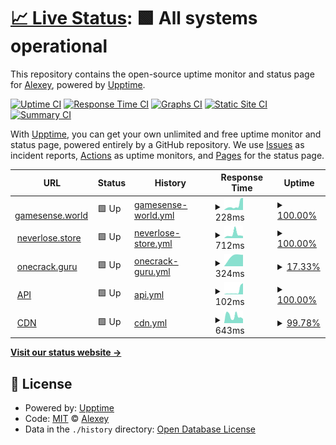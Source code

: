 # [📈 Live Status](https://pukpuker.github.io/uptime): <!--live status--> **🟩 All systems operational**

This repository contains the open-source uptime monitor and status page for [Alexey](https://neverlose.store), powered by [Upptime](https://github.com/upptime/upptime).

[![Uptime CI](https://github.com/pukpuker/uptime/workflows/Uptime%20CI/badge.svg)](https://github.com/pukpuker/uptime/actions?query=workflow%3A%22Uptime+CI%22)
[![Response Time CI](https://github.com/pukpuker/uptime/workflows/Response%20Time%20CI/badge.svg)](https://github.com/pukpuker/uptime/actions?query=workflow%3A%22Response+Time+CI%22)
[![Graphs CI](https://github.com/pukpuker/uptime/workflows/Graphs%20CI/badge.svg)](https://github.com/pukpuker/uptime/actions?query=workflow%3A%22Graphs+CI%22)
[![Static Site CI](https://github.com/pukpuker/uptime/workflows/Static%20Site%20CI/badge.svg)](https://github.com/pukpuker/uptime/actions?query=workflow%3A%22Static+Site+CI%22)
[![Summary CI](https://github.com/pukpuker/uptime/workflows/Summary%20CI/badge.svg)](https://github.com/pukpuker/uptime/actions?query=workflow%3A%22Summary+CI%22)

With [Upptime](https://upptime.js.org), you can get your own unlimited and free uptime monitor and status page, powered entirely by a GitHub repository. We use [Issues](https://github.com/pukpuker/uptime/issues) as incident reports, [Actions](https://github.com/pukpuker/uptime/actions) as uptime monitors, and [Pages](https://pukpuker.github.io/uptime) for the status page.

<!--start: status pages-->
<!-- This summary is generated by Upptime (https://github.com/upptime/upptime) -->
<!-- Do not edit this manually, your changes will be overwritten -->
<!-- prettier-ignore -->
| URL | Status | History | Response Time | Uptime |
| --- | ------ | ------- | ------------- | ------ |
| <img alt="" src="https://favicons.githubusercontent.com/gamesense.world" height="13"> [gamesense.world](https://gamesense.world) | 🟩 Up | [gamesense-world.yml](https://github.com/pukpuker/uptime/commits/HEAD/history/gamesense-world.yml) | <details><summary><img alt="Response time graph" src="./graphs/gamesense-world/response-time-week.png" height="20"> 228ms</summary><br><a href="https://pukpuker.github.io/uptime/history/gamesense-world"><img alt="Response time 294" src="https://img.shields.io/endpoint?url=https%3A%2F%2Fraw.githubusercontent.com%2Fpukpuker%2Fuptime%2FHEAD%2Fapi%2Fgamesense-world%2Fresponse-time.json"></a><br><a href="https://pukpuker.github.io/uptime/history/gamesense-world"><img alt="24-hour response time 437" src="https://img.shields.io/endpoint?url=https%3A%2F%2Fraw.githubusercontent.com%2Fpukpuker%2Fuptime%2FHEAD%2Fapi%2Fgamesense-world%2Fresponse-time-day.json"></a><br><a href="https://pukpuker.github.io/uptime/history/gamesense-world"><img alt="7-day response time 228" src="https://img.shields.io/endpoint?url=https%3A%2F%2Fraw.githubusercontent.com%2Fpukpuker%2Fuptime%2FHEAD%2Fapi%2Fgamesense-world%2Fresponse-time-week.json"></a><br><a href="https://pukpuker.github.io/uptime/history/gamesense-world"><img alt="30-day response time 294" src="https://img.shields.io/endpoint?url=https%3A%2F%2Fraw.githubusercontent.com%2Fpukpuker%2Fuptime%2FHEAD%2Fapi%2Fgamesense-world%2Fresponse-time-month.json"></a><br><a href="https://pukpuker.github.io/uptime/history/gamesense-world"><img alt="1-year response time 294" src="https://img.shields.io/endpoint?url=https%3A%2F%2Fraw.githubusercontent.com%2Fpukpuker%2Fuptime%2FHEAD%2Fapi%2Fgamesense-world%2Fresponse-time-year.json"></a></details> | <details><summary><a href="https://pukpuker.github.io/uptime/history/gamesense-world">100.00%</a></summary><a href="https://pukpuker.github.io/uptime/history/gamesense-world"><img alt="All-time uptime 86.38%" src="https://img.shields.io/endpoint?url=https%3A%2F%2Fraw.githubusercontent.com%2Fpukpuker%2Fuptime%2FHEAD%2Fapi%2Fgamesense-world%2Fuptime.json"></a><br><a href="https://pukpuker.github.io/uptime/history/gamesense-world"><img alt="24-hour uptime 100.00%" src="https://img.shields.io/endpoint?url=https%3A%2F%2Fraw.githubusercontent.com%2Fpukpuker%2Fuptime%2FHEAD%2Fapi%2Fgamesense-world%2Fuptime-day.json"></a><br><a href="https://pukpuker.github.io/uptime/history/gamesense-world"><img alt="7-day uptime 100.00%" src="https://img.shields.io/endpoint?url=https%3A%2F%2Fraw.githubusercontent.com%2Fpukpuker%2Fuptime%2FHEAD%2Fapi%2Fgamesense-world%2Fuptime-week.json"></a><br><a href="https://pukpuker.github.io/uptime/history/gamesense-world"><img alt="30-day uptime 86.38%" src="https://img.shields.io/endpoint?url=https%3A%2F%2Fraw.githubusercontent.com%2Fpukpuker%2Fuptime%2FHEAD%2Fapi%2Fgamesense-world%2Fuptime-month.json"></a><br><a href="https://pukpuker.github.io/uptime/history/gamesense-world"><img alt="1-year uptime 86.38%" src="https://img.shields.io/endpoint?url=https%3A%2F%2Fraw.githubusercontent.com%2Fpukpuker%2Fuptime%2FHEAD%2Fapi%2Fgamesense-world%2Fuptime-year.json"></a></details>
| <img alt="" src="https://favicons.githubusercontent.com/neverlose.store" height="13"> [neverlose.store](https://neverlose.store) | 🟩 Up | [neverlose-store.yml](https://github.com/pukpuker/uptime/commits/HEAD/history/neverlose-store.yml) | <details><summary><img alt="Response time graph" src="./graphs/neverlose-store/response-time-week.png" height="20"> 712ms</summary><br><a href="https://pukpuker.github.io/uptime/history/neverlose-store"><img alt="Response time 418" src="https://img.shields.io/endpoint?url=https%3A%2F%2Fraw.githubusercontent.com%2Fpukpuker%2Fuptime%2FHEAD%2Fapi%2Fneverlose-store%2Fresponse-time.json"></a><br><a href="https://pukpuker.github.io/uptime/history/neverlose-store"><img alt="24-hour response time 381" src="https://img.shields.io/endpoint?url=https%3A%2F%2Fraw.githubusercontent.com%2Fpukpuker%2Fuptime%2FHEAD%2Fapi%2Fneverlose-store%2Fresponse-time-day.json"></a><br><a href="https://pukpuker.github.io/uptime/history/neverlose-store"><img alt="7-day response time 712" src="https://img.shields.io/endpoint?url=https%3A%2F%2Fraw.githubusercontent.com%2Fpukpuker%2Fuptime%2FHEAD%2Fapi%2Fneverlose-store%2Fresponse-time-week.json"></a><br><a href="https://pukpuker.github.io/uptime/history/neverlose-store"><img alt="30-day response time 418" src="https://img.shields.io/endpoint?url=https%3A%2F%2Fraw.githubusercontent.com%2Fpukpuker%2Fuptime%2FHEAD%2Fapi%2Fneverlose-store%2Fresponse-time-month.json"></a><br><a href="https://pukpuker.github.io/uptime/history/neverlose-store"><img alt="1-year response time 418" src="https://img.shields.io/endpoint?url=https%3A%2F%2Fraw.githubusercontent.com%2Fpukpuker%2Fuptime%2FHEAD%2Fapi%2Fneverlose-store%2Fresponse-time-year.json"></a></details> | <details><summary><a href="https://pukpuker.github.io/uptime/history/neverlose-store">100.00%</a></summary><a href="https://pukpuker.github.io/uptime/history/neverlose-store"><img alt="All-time uptime 78.31%" src="https://img.shields.io/endpoint?url=https%3A%2F%2Fraw.githubusercontent.com%2Fpukpuker%2Fuptime%2FHEAD%2Fapi%2Fneverlose-store%2Fuptime.json"></a><br><a href="https://pukpuker.github.io/uptime/history/neverlose-store"><img alt="24-hour uptime 100.00%" src="https://img.shields.io/endpoint?url=https%3A%2F%2Fraw.githubusercontent.com%2Fpukpuker%2Fuptime%2FHEAD%2Fapi%2Fneverlose-store%2Fuptime-day.json"></a><br><a href="https://pukpuker.github.io/uptime/history/neverlose-store"><img alt="7-day uptime 100.00%" src="https://img.shields.io/endpoint?url=https%3A%2F%2Fraw.githubusercontent.com%2Fpukpuker%2Fuptime%2FHEAD%2Fapi%2Fneverlose-store%2Fuptime-week.json"></a><br><a href="https://pukpuker.github.io/uptime/history/neverlose-store"><img alt="30-day uptime 78.31%" src="https://img.shields.io/endpoint?url=https%3A%2F%2Fraw.githubusercontent.com%2Fpukpuker%2Fuptime%2FHEAD%2Fapi%2Fneverlose-store%2Fuptime-month.json"></a><br><a href="https://pukpuker.github.io/uptime/history/neverlose-store"><img alt="1-year uptime 78.31%" src="https://img.shields.io/endpoint?url=https%3A%2F%2Fraw.githubusercontent.com%2Fpukpuker%2Fuptime%2FHEAD%2Fapi%2Fneverlose-store%2Fuptime-year.json"></a></details>
| <img alt="" src="https://favicons.githubusercontent.com/onecrack.guru" height="13"> [onecrack.guru](https://onecrack.guru) | 🟩 Up | [onecrack-guru.yml](https://github.com/pukpuker/uptime/commits/HEAD/history/onecrack-guru.yml) | <details><summary><img alt="Response time graph" src="./graphs/onecrack-guru/response-time-week.png" height="20"> 324ms</summary><br><a href="https://pukpuker.github.io/uptime/history/onecrack-guru"><img alt="Response time 324" src="https://img.shields.io/endpoint?url=https%3A%2F%2Fraw.githubusercontent.com%2Fpukpuker%2Fuptime%2FHEAD%2Fapi%2Fonecrack-guru%2Fresponse-time.json"></a><br><a href="https://pukpuker.github.io/uptime/history/onecrack-guru"><img alt="24-hour response time 341" src="https://img.shields.io/endpoint?url=https%3A%2F%2Fraw.githubusercontent.com%2Fpukpuker%2Fuptime%2FHEAD%2Fapi%2Fonecrack-guru%2Fresponse-time-day.json"></a><br><a href="https://pukpuker.github.io/uptime/history/onecrack-guru"><img alt="7-day response time 324" src="https://img.shields.io/endpoint?url=https%3A%2F%2Fraw.githubusercontent.com%2Fpukpuker%2Fuptime%2FHEAD%2Fapi%2Fonecrack-guru%2Fresponse-time-week.json"></a><br><a href="https://pukpuker.github.io/uptime/history/onecrack-guru"><img alt="30-day response time 324" src="https://img.shields.io/endpoint?url=https%3A%2F%2Fraw.githubusercontent.com%2Fpukpuker%2Fuptime%2FHEAD%2Fapi%2Fonecrack-guru%2Fresponse-time-month.json"></a><br><a href="https://pukpuker.github.io/uptime/history/onecrack-guru"><img alt="1-year response time 324" src="https://img.shields.io/endpoint?url=https%3A%2F%2Fraw.githubusercontent.com%2Fpukpuker%2Fuptime%2FHEAD%2Fapi%2Fonecrack-guru%2Fresponse-time-year.json"></a></details> | <details><summary><a href="https://pukpuker.github.io/uptime/history/onecrack-guru">17.33%</a></summary><a href="https://pukpuker.github.io/uptime/history/onecrack-guru"><img alt="All-time uptime 5.40%" src="https://img.shields.io/endpoint?url=https%3A%2F%2Fraw.githubusercontent.com%2Fpukpuker%2Fuptime%2FHEAD%2Fapi%2Fonecrack-guru%2Fuptime.json"></a><br><a href="https://pukpuker.github.io/uptime/history/onecrack-guru"><img alt="24-hour uptime 100.00%" src="https://img.shields.io/endpoint?url=https%3A%2F%2Fraw.githubusercontent.com%2Fpukpuker%2Fuptime%2FHEAD%2Fapi%2Fonecrack-guru%2Fuptime-day.json"></a><br><a href="https://pukpuker.github.io/uptime/history/onecrack-guru"><img alt="7-day uptime 17.33%" src="https://img.shields.io/endpoint?url=https%3A%2F%2Fraw.githubusercontent.com%2Fpukpuker%2Fuptime%2FHEAD%2Fapi%2Fonecrack-guru%2Fuptime-week.json"></a><br><a href="https://pukpuker.github.io/uptime/history/onecrack-guru"><img alt="30-day uptime 5.40%" src="https://img.shields.io/endpoint?url=https%3A%2F%2Fraw.githubusercontent.com%2Fpukpuker%2Fuptime%2FHEAD%2Fapi%2Fonecrack-guru%2Fuptime-month.json"></a><br><a href="https://pukpuker.github.io/uptime/history/onecrack-guru"><img alt="1-year uptime 5.40%" src="https://img.shields.io/endpoint?url=https%3A%2F%2Fraw.githubusercontent.com%2Fpukpuker%2Fuptime%2FHEAD%2Fapi%2Fonecrack-guru%2Fuptime-year.json"></a></details>
| <img alt="" src="https://favicons.githubusercontent.com/gamesense.world" height="13"> [API](https://gamesense.world) | 🟩 Up | [api.yml](https://github.com/pukpuker/uptime/commits/HEAD/history/api.yml) | <details><summary><img alt="Response time graph" src="./graphs/api/response-time-week.png" height="20"> 102ms</summary><br><a href="https://pukpuker.github.io/uptime/history/api"><img alt="Response time 163" src="https://img.shields.io/endpoint?url=https%3A%2F%2Fraw.githubusercontent.com%2Fpukpuker%2Fuptime%2FHEAD%2Fapi%2Fapi%2Fresponse-time.json"></a><br><a href="https://pukpuker.github.io/uptime/history/api"><img alt="24-hour response time 251" src="https://img.shields.io/endpoint?url=https%3A%2F%2Fraw.githubusercontent.com%2Fpukpuker%2Fuptime%2FHEAD%2Fapi%2Fapi%2Fresponse-time-day.json"></a><br><a href="https://pukpuker.github.io/uptime/history/api"><img alt="7-day response time 102" src="https://img.shields.io/endpoint?url=https%3A%2F%2Fraw.githubusercontent.com%2Fpukpuker%2Fuptime%2FHEAD%2Fapi%2Fapi%2Fresponse-time-week.json"></a><br><a href="https://pukpuker.github.io/uptime/history/api"><img alt="30-day response time 163" src="https://img.shields.io/endpoint?url=https%3A%2F%2Fraw.githubusercontent.com%2Fpukpuker%2Fuptime%2FHEAD%2Fapi%2Fapi%2Fresponse-time-month.json"></a><br><a href="https://pukpuker.github.io/uptime/history/api"><img alt="1-year response time 163" src="https://img.shields.io/endpoint?url=https%3A%2F%2Fraw.githubusercontent.com%2Fpukpuker%2Fuptime%2FHEAD%2Fapi%2Fapi%2Fresponse-time-year.json"></a></details> | <details><summary><a href="https://pukpuker.github.io/uptime/history/api">100.00%</a></summary><a href="https://pukpuker.github.io/uptime/history/api"><img alt="All-time uptime 73.71%" src="https://img.shields.io/endpoint?url=https%3A%2F%2Fraw.githubusercontent.com%2Fpukpuker%2Fuptime%2FHEAD%2Fapi%2Fapi%2Fuptime.json"></a><br><a href="https://pukpuker.github.io/uptime/history/api"><img alt="24-hour uptime 100.00%" src="https://img.shields.io/endpoint?url=https%3A%2F%2Fraw.githubusercontent.com%2Fpukpuker%2Fuptime%2FHEAD%2Fapi%2Fapi%2Fuptime-day.json"></a><br><a href="https://pukpuker.github.io/uptime/history/api"><img alt="7-day uptime 100.00%" src="https://img.shields.io/endpoint?url=https%3A%2F%2Fraw.githubusercontent.com%2Fpukpuker%2Fuptime%2FHEAD%2Fapi%2Fapi%2Fuptime-week.json"></a><br><a href="https://pukpuker.github.io/uptime/history/api"><img alt="30-day uptime 73.71%" src="https://img.shields.io/endpoint?url=https%3A%2F%2Fraw.githubusercontent.com%2Fpukpuker%2Fuptime%2FHEAD%2Fapi%2Fapi%2Fuptime-month.json"></a><br><a href="https://pukpuker.github.io/uptime/history/api"><img alt="1-year uptime 73.71%" src="https://img.shields.io/endpoint?url=https%3A%2F%2Fraw.githubusercontent.com%2Fpukpuker%2Fuptime%2FHEAD%2Fapi%2Fapi%2Fuptime-year.json"></a></details>
| <img alt="" src="https://favicons.githubusercontent.com/cdn-pukpuker.great-site.net" height="13"> [CDN](http://cdn-pukpuker.great-site.net) | 🟩 Up | [cdn.yml](https://github.com/pukpuker/uptime/commits/HEAD/history/cdn.yml) | <details><summary><img alt="Response time graph" src="./graphs/cdn/response-time-week.png" height="20"> 643ms</summary><br><a href="https://pukpuker.github.io/uptime/history/cdn"><img alt="Response time 692" src="https://img.shields.io/endpoint?url=https%3A%2F%2Fraw.githubusercontent.com%2Fpukpuker%2Fuptime%2FHEAD%2Fapi%2Fcdn%2Fresponse-time.json"></a><br><a href="https://pukpuker.github.io/uptime/history/cdn"><img alt="24-hour response time 1030" src="https://img.shields.io/endpoint?url=https%3A%2F%2Fraw.githubusercontent.com%2Fpukpuker%2Fuptime%2FHEAD%2Fapi%2Fcdn%2Fresponse-time-day.json"></a><br><a href="https://pukpuker.github.io/uptime/history/cdn"><img alt="7-day response time 643" src="https://img.shields.io/endpoint?url=https%3A%2F%2Fraw.githubusercontent.com%2Fpukpuker%2Fuptime%2FHEAD%2Fapi%2Fcdn%2Fresponse-time-week.json"></a><br><a href="https://pukpuker.github.io/uptime/history/cdn"><img alt="30-day response time 692" src="https://img.shields.io/endpoint?url=https%3A%2F%2Fraw.githubusercontent.com%2Fpukpuker%2Fuptime%2FHEAD%2Fapi%2Fcdn%2Fresponse-time-month.json"></a><br><a href="https://pukpuker.github.io/uptime/history/cdn"><img alt="1-year response time 692" src="https://img.shields.io/endpoint?url=https%3A%2F%2Fraw.githubusercontent.com%2Fpukpuker%2Fuptime%2FHEAD%2Fapi%2Fcdn%2Fresponse-time-year.json"></a></details> | <details><summary><a href="https://pukpuker.github.io/uptime/history/cdn">99.78%</a></summary><a href="https://pukpuker.github.io/uptime/history/cdn"><img alt="All-time uptime 99.92%" src="https://img.shields.io/endpoint?url=https%3A%2F%2Fraw.githubusercontent.com%2Fpukpuker%2Fuptime%2FHEAD%2Fapi%2Fcdn%2Fuptime.json"></a><br><a href="https://pukpuker.github.io/uptime/history/cdn"><img alt="24-hour uptime 100.00%" src="https://img.shields.io/endpoint?url=https%3A%2F%2Fraw.githubusercontent.com%2Fpukpuker%2Fuptime%2FHEAD%2Fapi%2Fcdn%2Fuptime-day.json"></a><br><a href="https://pukpuker.github.io/uptime/history/cdn"><img alt="7-day uptime 99.78%" src="https://img.shields.io/endpoint?url=https%3A%2F%2Fraw.githubusercontent.com%2Fpukpuker%2Fuptime%2FHEAD%2Fapi%2Fcdn%2Fuptime-week.json"></a><br><a href="https://pukpuker.github.io/uptime/history/cdn"><img alt="30-day uptime 99.92%" src="https://img.shields.io/endpoint?url=https%3A%2F%2Fraw.githubusercontent.com%2Fpukpuker%2Fuptime%2FHEAD%2Fapi%2Fcdn%2Fuptime-month.json"></a><br><a href="https://pukpuker.github.io/uptime/history/cdn"><img alt="1-year uptime 99.92%" src="https://img.shields.io/endpoint?url=https%3A%2F%2Fraw.githubusercontent.com%2Fpukpuker%2Fuptime%2FHEAD%2Fapi%2Fcdn%2Fuptime-year.json"></a></details>

<!--end: status pages-->

[**Visit our status website →**](https://pukpuker.github.io/uptime)

## 📄 License

- Powered by: [Upptime](https://github.com/upptime/upptime)
- Code: [MIT](./LICENSE) © [Alexey](https://neverlose.store)
- Data in the `./history` directory: [Open Database License](https://opendatacommons.org/licenses/odbl/1-0/)
